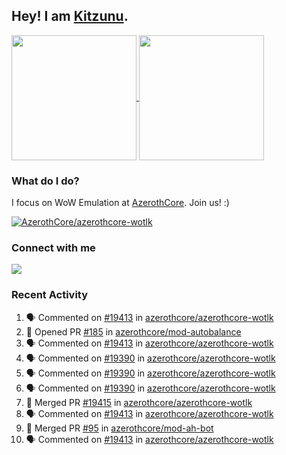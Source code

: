## Hey! I am [Kitzunu](https://Github.com/Kitzunu).

<!--
[![Kitzunu's Github stats](https://github-readme-stats.vercel.app/api?username=kitzunu&theme=github_dark&show_icons=true&number_format=long)](https://github.com/Kitzunu)

[![Kitzunu's Language stats](https://github-readme-stats.vercel.app/api/top-langs/?username=Kitzunu&layout=donut&theme=github_dark)](https://github.com/Kitzunu)
-->

<a href="https://github.com/Kitzunu">
  <img height=200 align="center" src="https://github-readme-stats.vercel.app/api?username=kitzunu&theme=github_dark&show_icons=true&number_format=long" />
</a>
<a href="https://github.com/Kitzunu">
  <img height=200 align="center" src="https://github-readme-stats.vercel.app/api/top-langs/?username=Kitzunu&layout=donut&theme=github_dark" />
</a>

### What do I do?

I focus on WoW Emulation at [AzerothCore](https://github.com/AzerothCore). Join us! :)

[![AzerothCore/azerothcore-wotlk](https://github-readme-stats.vercel.app/api/pin/?username=AzerothCore&repo=azerothcore-wotlk&theme=github_dark&show_owner=true)](https://github.com/azerothcore/azerothcore-wotlk)

### Connect with me
[![](https://img.shields.io/badge/AzerothCore%20Discord-Connect%20with%20me!-green)](https://discord.com/invite/gkt4y2x)

### Recent Activity

<!--START_SECTION:activity-->
1. 🗣 Commented on [#19413](https://github.com/azerothcore/azerothcore-wotlk/pull/19413#issuecomment-2237408468) in [azerothcore/azerothcore-wotlk](https://github.com/azerothcore/azerothcore-wotlk)
2. 💪 Opened PR [#185](https://github.com/azerothcore/mod-autobalance/pull/185) in [azerothcore/mod-autobalance](https://github.com/azerothcore/mod-autobalance)
3. 🗣 Commented on [#19413](https://github.com/azerothcore/azerothcore-wotlk/pull/19413#issuecomment-2237364666) in [azerothcore/azerothcore-wotlk](https://github.com/azerothcore/azerothcore-wotlk)
4. 🗣 Commented on [#19390](https://github.com/azerothcore/azerothcore-wotlk/issues/19390#issuecomment-2237340338) in [azerothcore/azerothcore-wotlk](https://github.com/azerothcore/azerothcore-wotlk)
5. 🗣 Commented on [#19390](https://github.com/azerothcore/azerothcore-wotlk/issues/19390#issuecomment-2237329308) in [azerothcore/azerothcore-wotlk](https://github.com/azerothcore/azerothcore-wotlk)
6. 🗣 Commented on [#19390](https://github.com/azerothcore/azerothcore-wotlk/issues/19390#issuecomment-2237308243) in [azerothcore/azerothcore-wotlk](https://github.com/azerothcore/azerothcore-wotlk)
7. 🎉 Merged PR [#19415](https://github.com/azerothcore/azerothcore-wotlk/pull/19415) in [azerothcore/azerothcore-wotlk](https://github.com/azerothcore/azerothcore-wotlk)
8. 🗣 Commented on [#19413](https://github.com/azerothcore/azerothcore-wotlk/pull/19413#issuecomment-2237134877) in [azerothcore/azerothcore-wotlk](https://github.com/azerothcore/azerothcore-wotlk)
9. 🎉 Merged PR [#95](https://github.com/azerothcore/mod-ah-bot/pull/95) in [azerothcore/mod-ah-bot](https://github.com/azerothcore/mod-ah-bot)
10. 🗣 Commented on [#19413](https://github.com/azerothcore/azerothcore-wotlk/pull/19413#issuecomment-2237009962) in [azerothcore/azerothcore-wotlk](https://github.com/azerothcore/azerothcore-wotlk)
<!--END_SECTION:activity-->
